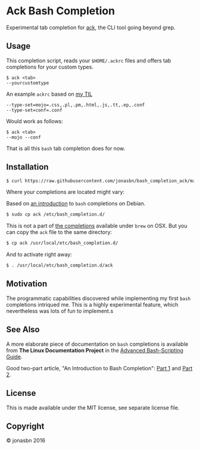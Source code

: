 # Ack Bash Completion

Experimental tab completion for [ack](http://beyondgrep.com/), the CLI tool going beyond grep.

## Usage

This completion script, reads your `$HOME/.ackrc` files and offers tab completions for your custom types.

```
$ ack <tab>
--yourcustomtype
```

An example `ackrc` based on [my TIL](https://github.com/jonasbn/til/blob/master/ack/define_a_custom_search_filetype_scope.md)

```
--type-set=mojo=.css,.pl,.pm,.html,.js,.tt,.ep,.conf
--type-set=conf=.conf
```

Would work as follows:

```
$ ack <tab>
--mojo --conf
```

That is all this `bash` tab completion does for now.

## Installation

```bash
$ curl https://raw.githubusercontent.com/jonasbn/bash_completion_ack/master/ack > ack
```

Where your completions are located might vary:

Based on [an introduction](https://debian-administration.org/article/316/An_introduction_to_bash_completion_part_1) to `bash` completions on Debian.

```bash
$ sudo cp ack /etc/bash_completion.d/
```

This is not a part of [the completions](https://github.com/Homebrew/homebrew-completions) available under `brew` on OSX. But you can copy the `ack` file to the same directory:

```bash
$ cp ack /usr/local/etc/bash_completion.d/
```

And to activate right away:

```bash
$ . /usr/local/etc/bash_completion.d/ack
```

## Motivation

The programmatic capabilities discovered while implementing my first `bash` completions intriqued me. This is a highly experimental feature, which nevertheless was lots of fun to implement.s

## See Also

A more elaborate piece of documentation on `bash` completions is available from **The Linux Documentation Project** in the [Advanced Bash-Scripting Guide](http://tldp.org/LDP/abs/html/tabexpansion.html).

Good two-part article, "An Introduction to Bash Completion": [Part 1](https://debian-administration.org/article/316/An_introduction_to_bash_completion_part_1) and [Part 2](https://debian-administration.org/article/317/An_introduction_to_bash_completion_part_2).

## License

This is made available under the MIT license, see separate license file.

## Copyright 

:copyright: jonasbn 2016
